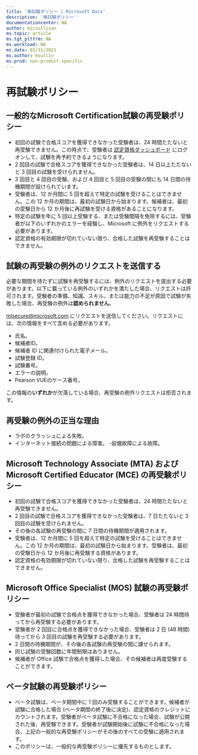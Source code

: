 ```yaml
---
title: '再試験ポリシー | Microsoft Docs'
description: '再試験ポリシー' 
documentationcenter: NA 
author: micsullivan
ms.topic: article
ms.tgt_pltfrm: NA
ms.workload: NA
ms.date: 03/31/2021
ms.author: msulliv
ms.prod: non-product-specific
---
```

# 再試験ポリシー

## 一般的なMicrosoft Certification試験の再受験ポリシー

- 初回の試験で合格スコアを獲得できなかった受験者は、24 時間たたないと再受験できません。この時点で、受験者は [認定資格ダッシュボード](https://aka.ms/certdashboard) にログオンして、試験を再予約できるようになります。
- 2 回目の試験で合格スコアを獲得できなかった受験者は、14 日以上たたないと 3 回目の試験を受けられません。
- 3 回目と 4 回目の受験、および 4 回目と 5 回目の受験の間にも 14 日間の待機期間が設けられています。
- 受験者は、12 か月間に 5 回を超えて特定の試験を受けることはできません。この 12 か月の期間は、最初の試験日から始まります。候補者は、最初の受験日から 12 か月後に再試験を受ける資格があることになります。
- 特定の試験を年に 5 回以上受験する、または受験間隔を免除するには、受験者が以下のいずれかのエラーを経験し、Microsoft に例外をリクエストする必要があります。
- 認定資格の有効期限が切れていない限り、合格した試験を再受験することはできません。

## 試験の再受験の例外のリクエストを送信する

必要な期間を待たずに試験を再受験するには、例外のリクエストを提出する必要があります。以下に載っている例外のいずれかを満たした場合、リクエストは許可されます。受験者の準備、知識、スキル、または能力の不足が原因で試験が失敗した場合、再受験の例外は**認められません**。

[mlsecure@microsoft.com](mailto:mlsecure@microsoft.com) にリクエストを送信してください。リクエストには、次の情報をすべて含める必要があります。

- 氏名。
- 候補者ID。
- 候補者 ID に関連付けられた電子メール。
- 試験登録 ID。
- 試験番号。
- エラーの説明。
- Pearson VUEのケース番号。

この情報の**いずれか**が欠落している場合、再受験の例外リクエストは拒否されます。

## 再受験の例外の正当な理由

- ラボのクラッシュによる失敗。
- インターネット接続の問題による障害。
-設備故障による故障。

## Microsoft Technology Associate (MTA) および Microsoft Certified Educator (MCE) の再受験ポリシー

- 初回の試験で合格スコアを獲得できなかった受験者は、24 時間たたないと再受験できません。
- 2 回目の試験で合格スコアを獲得できなかった受験者は、7 日たたないと 3 回目の試験を受けられません。
- その後の各試験の再受験の間に 7 日間の待機期間が適用されます。
- 受験者は、12 か月間に 5 回を超えて特定の試験を受けることはできません。この 12 か月の期間は、最初の試験日から始まります。受験者は、最初の受験日から 12 か月後に再受験する資格があります。
- 認定資格の有効期限が切れていない限り、合格した試験を再受験することはできません。

## Microsoft Office Specialist (MOS) 試験の再受験ポリシー

- 受験者が最初の試験で合格点を獲得できなかった場合、受験者は 24 時間待ってから再受験する必要があります。
- 受験者が 2 回目に合格点を獲得できなかった場合、受験者は 2 日 (48 時間) 待ってから 3 回目の試験を再受験する必要があります。
- 2 日間の待機期間が、その後の各試験の再受験の間に課せられます。
- 同じ試験の受験回数に年間制限はありません。
- 候補者が Office 試験で合格点を獲得した場合、その候補者は再度受験することができます。

## ベータ試験の再受験ポリシー

- ベータ試験は、ベータ期間中に 1 回のみ受験することができます。候補者が試験に合格した場合 (ベータ期間の終了後に決定)、認定資格のクレジットにカウントされます。受験者がベータ試験に不合格になった場合、試験が公開された後、再受験できます。受験者が試験開始後に試験に不合格になった場合、上記の一般的な再受験ポリシーがその後のすべての受験に適用されます。
- このポリシーは、一般的な再受験ポリシーに優先するものとします。